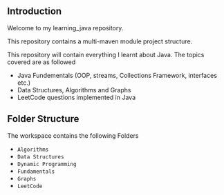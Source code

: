 ## Introduction

Welcome to my learning_java repository.

This repository contains a multi-maven module project structure.

This repository will contain everything I learnt about Java. The topics covered are as followed

- Java Fundementals (OOP, streams, Collections Framework, interfaces etc.)
- Data Structures, Algorithms and Graphs
- LeetCode questions implemented in Java

## Folder Structure

The workspace contains the following Folders

- `Algorithms`
- `Data Structures`
- `Dynamic Programming`
- `Fundamentals`
- `Graphs`
- `LeetCode`

